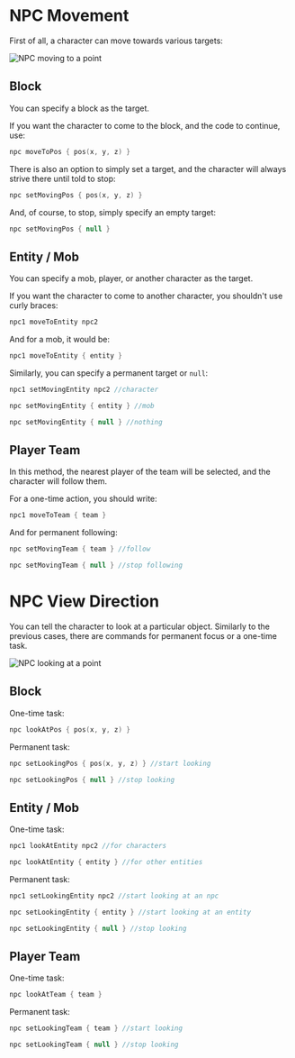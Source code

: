 # NPC Movement

First of all, a character can move towards various targets:

![NPC moving to a point](https://raw.githubusercontent.com/HollowHorizon/HollowEngineDocs/main/docs/hollowengine-guide/.resourses/npc-move.gif)

## Block

You can specify a block as the target.

If you want the character to come to the block, and the code to continue, use:
```kotlin
npc moveToPos { pos(x, y, z) }
```

There is also an option to simply set a target, and the character will always strive there until told to stop:
```kotlin 
npc setMovingPos { pos(x, y, z) }
```

And, of course, to stop, simply specify an empty target:
```kotlin 
npc setMovingPos { null }
```

## Entity / Mob

You can specify a mob, player, or another character as the target.

If you want the character to come to another character, you shouldn't use curly braces:
```kotlin
npc1 moveToEntity npc2
```
And for a mob, it would be:
```kotlin
npc1 moveToEntity { entity }
```

Similarly, you can specify a permanent target or `null`:
```kotlin 
npc1 setMovingEntity npc2 //character

npc setMovingEntity { entity } //mob

npc setMovingEntity { null } //nothing
```

## Player Team

In this method, the nearest player of the team will be selected, and the character will follow them.

For a one-time action, you should write:
```kotlin
npc1 moveToTeam { team }
```

And for permanent following:
```kotlin
npc setMovingTeam { team } //follow

npc setMovingTeam { null } //stop following
```

# NPC View Direction

You can tell the character to look at a particular object. Similarly to the previous cases, there are commands for permanent focus or a one-time task.

![NPC looking at a point](https://raw.githubusercontent.com/HollowHorizon/HollowEngineDocs/main/docs/hollowengine-guide/.resourses/npc-look.gif)

## Block

One-time task:
```kotlin
npc lookAtPos { pos(x, y, z) }
```

Permanent task:
```kotlin
npc setLookingPos { pos(x, y, z) } //start looking 

npc setLookingPos { null } //stop looking 
```

## Entity / Mob

One-time task:
```kotlin
npc1 lookAtEntity npc2 //for characters

npc lookAtEntity { entity } //for other entities
```

Permanent task:
```kotlin
npc1 setLookingEntity npc2 //start looking at an npc 

npc setLookingEntity { entity } //start looking at an entity

npc setLookingEntity { null } //stop looking 
```

## Player Team

One-time task:
```kotlin
npc lookAtTeam { team }
```

Permanent task:
```kotlin
npc setLookingTeam { team } //start looking 

npc setLookingTeam { null } //stop looking 
```